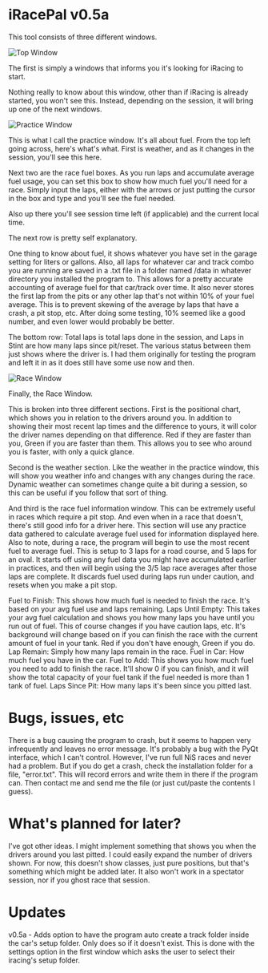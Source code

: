 iRacePal v0.5a
============================================

This tool consists of three different windows.

![Top Window](http://i.imgur.com/MPRJuhJ.jpg)

The first is simply a windows that informs you it's looking for iRacing to start.

Nothing really to know about this window, other than if iRacing is already started, you won't see this. Instead, 
depending on the session, it will bring up one of the next windows.

![Practice Window](http://i.imgur.com/aWMuspu.jpg)

This is what I call the practice window. It's all about fuel. From the top left going across, here's what's what. 
First is weather, and as it changes in the session, you'll see this here. 

Next two are the race fuel boxes. As you run laps and accumulate average fuel usage, you can set this box to show
how much fuel you'll need for a race. Simply input the laps, either with the arrows or just putting the cursor in 
the box and type and you'll see the fuel needed.

Also up there you'll see session time left (if applicable) and the current local time.

The next row is pretty self explanatory. 

One thing to know about fuel, it shows whatever you have set in the garage setting for liters or gallons. 
Also, all laps for whatever car and track combo you are running are saved in a .txt file in a folder named /data 
in whatever directory you installed the program to. This allows for a pretty accurate accounting of average fuel for
that car/track over time. It also never stores the first lap from the pits or any other lap that's not within 10% 
of your fuel average. This is to prevent skewing of the average by laps that have a crash, a pit stop, etc. After 
doing some testing, 10% seemed like a good number, and even lower would probably be better. 

The bottom row: Total laps is total laps done in the session, and Laps in Stint are how many laps since pit/reset. 
The various status between them just shows where the driver is. I had them originally for testing the program and 
left it in as it does still have some use now and then. 

![Race Window](http://i.imgur.com/DjtYQRd.jpg)

Finally, the Race Window.

This is broken into three different sections. First is the positional chart, which shows you in relation to the
drivers around you. In addition to showing their most recent lap times and the difference to yours, it will color
the driver names depending on that difference. Red if they are faster than you, Green if you are faster than them. 
This allows you to see who around you is faster, with only a quick glance. 

Second is the weather section. Like the weather in the practice window, this will show you weather info and changes
with any changes during the race. Dynamic weather can sometimes change quite a bit during a session, so this can 
be useful if you follow that sort of thing. 

And third is the race fuel information window. This can be extremely useful in races which require a pit stop. And
even when in a race that doesn't, there's still good info for a driver here. This section will use any practice data 
gathered to calculate average fuel used for information displayed here. Also to note, during a race, the program will 
begin to use the most recent fuel to average fuel. This is setup to 3 laps for a road course, and 5 laps for an
oval. It starts off using any fuel data you might have accumulated earlier in practices, and then will begin using
the 3/5 lap race averages after those laps are complete. It discards fuel used during laps run under caution, and resets
when you make a pit stop. 

Fuel to Finish: This shows how much fuel is needed to finish the race. It's based on your avg fuel use and laps
remaining. 
Laps Until Empty: This takes your avg fuel calculation and shows you how many laps you have until you run out of fuel. 
This of course changes if you have caution laps, etc. It's background will change based on if you can finish the race
with the current amount of fuel in your tank. Red if you don't have enough, Green if you do. 
Lap Remain: Simply how many laps remain in the race. 
Fuel in Car: How much fuel you have in the car. 
Fuel to Add: This shows you how much fuel you need to add to finish the race. It'll show 0 if you can finish, and
it will show the total capacity of your fuel tank if the fuel needed is more than 1 tank of fuel.
Laps Since Pit: How many laps it's been since you pitted last. 


Bugs, issues, etc
==========================================================================
There is a bug causing the program to crash, but it seems to happen very infrequently and leaves no error message. It's
probably a bug with the PyQt interface, which I can't control. However, I've run full NiS races and never had a problem. 
But if you do get a crash, check the installation folder for a file, "error.txt". This will record errors and write 
them in there if the program can. Then contact me and send me the file (or just cut/paste the contents I guess). 

What's planned for later?
===========================================================================
I've got other ideas. I might implement something that shows you when the drivers around you last pitted. I could
easily expand the number of drivers shown. For now, this doesn't show classes, just pure positions, but that's something
which might be added later. It also won't work in a spectator session, nor if you ghost race that session.

Updates
===========================================================================
v0.5a - Adds option to have the program auto create a track folder inside the car's setup folder. Only does so if it doesn't 
exist. This is done with the settings option in the first window which asks the user to select their iracing's setup 
folder.